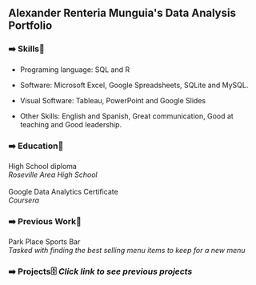 ## Alexander Renteria Munguia's Data Analysis Portfolio 

### ➡️ Skills🧰 

- Programing language: SQL and R 

- Software: Microsoft Excel, Google Spreadsheets, SQLite and MySQL. 

- Visual Software: Tableau, PowerPoint and Google Slides

- Other Skills: English and Spanish, Great communication, Good at teaching and Good leadership. 

### ➡️ Education🏫 

High School diploma <br>
*Roseville Area High School* 
<br>
<br>
Google Data Analytics Certificate <br>
*Coursera*

### ➡️ Previous Work📕

Park Place Sports Bar <br>
*Tasked with finding the best selling menu items to keep for a new menu*  

### ➡️ Projects🗄️ *Click link to see previous projects*

 

<!---
AlexRenteria/AlexRenteria is a ✨ special ✨ repository because its `README.md` (this file) appears on your GitHub profile.
You can click the Preview link to take a look at your changes.
--->
